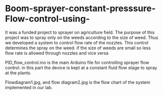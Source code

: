 # Boom-sprayer-constant-presssure-Flow-control-using-
It was a funded project to sprayer on agriculture field. The purpose of this project was to spray only on the weeds according to the size of weed. Thus we developed a system to control flow rate of the nozzles. This control determines the spray on the weed. if the size of weeds are small so less flow rate is allowed through nozzles and vice versa

PID_flow_control.ino is the main Arduino file for controlling sprayer flow control. in this
part the device is kept at a constant fluid flow stage to spray at the plants.

Flowdiagram1.jpg, and flow diagram2.jpg is the flow chart of the system implemented in our lab.
